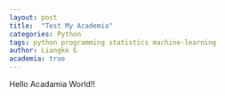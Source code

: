 ```yaml
---
layout: post
title:  "Test My Academia"
categories: Python
tags: python programming statistics machine-learning
author: Liangke G
academia: true
---
```


Hello Acadamia World!!
